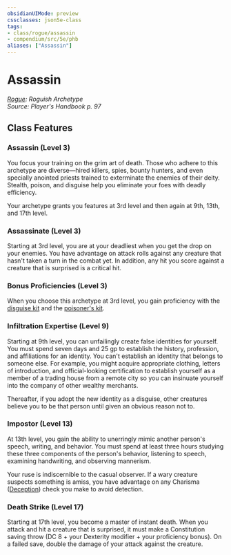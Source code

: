 ```yaml
---
obsidianUIMode: preview
cssclasses: json5e-class
tags:
- class/rogue/assassin
- compendium/src/5e/phb
aliases: ["Assassin"]
---
```

# Assassin
*[Rogue](./rogue.md#): Roguish Archetype*  
*Source: Player's Handbook p. 97*  


## Class Features

### Assassin (Level 3)

You focus your training on the grim art of death. Those who adhere to this archetype are diverse—hired killers, spies, bounty hunters, and even specially anointed priests trained to exterminate the enemies of their deity. Stealth, poison, and disguise help you eliminate your foes with deadly efficiency.

Your archetype grants you features at 3rd level and then again at 9th, 13th, and 17th level.

### Assassinate (Level 3)

Starting at 3rd level, you are at your deadliest when you get the drop on your enemies. You have advantage on attack rolls against any creature that hasn't taken a turn in the combat yet. In addition, any hit you score against a creature that is surprised is a critical hit.

### Bonus Proficiencies (Level 3)

When you choose this archetype at 3rd level, you gain proficiency with the [disguise kit](disguise-kit.md#) and the [poisoner's kit](poisoners-kit.md#).

### Infiltration Expertise (Level 9)

Starting at 9th level, you can unfailingly create false identities for yourself. You must spend seven days and 25 gp to establish the history, profession, and affiliations for an identity. You can't establish an identity that belongs to someone else. For example, you might acquire appropriate clothing, letters of introduction, and official-looking certification to establish yourself as a member of a trading house from a remote city so you can insinuate yourself into the company of other wealthy merchants.

Thereafter, if you adopt the new identity as a disguise, other creatures believe you to be that person until given an obvious reason not to.

### Impostor (Level 13)

At 13th level, you gain the ability to unerringly mimic another person's speech, writing, and behavior. You must spend at least three hours studying these three components of the person's behavior, listening to speech, examining handwriting, and observing mannerism.

Your ruse is indiscernible to the casual observer. If a wary creature suspects something is amiss, you have advantage on any Charisma ([Deception](../../../Rules%20&%20Options/5e%20Rules/skills.md##Deception)) check you make to avoid detection.

### Death Strike (Level 17)

Starting at 17th level, you become a master of instant death. When you attack and hit a creature that is surprised, it must make a Constitution saving throw (DC 8 + your Dexterity modifier + your proficiency bonus). On a failed save, double the damage of your attack against the creature.